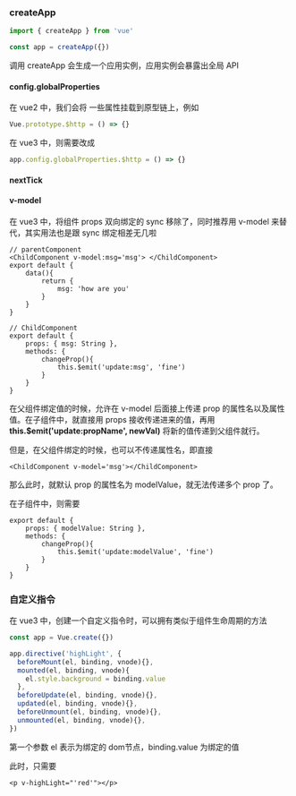 ### createApp

```js
import { createApp } from 'vue'

const app = createApp({})
```

调用 createApp 会生成一个应用实例，应用实例会暴露出全局 API

#### config.globalProperties 

在 vue2 中，我们会将 一些属性挂载到原型链上，例如

```js
Vue.prototype.$http = () => {}
```

在 vue3 中，则需要改成

```js
app.config.globalProperties.$http = () => {}
```

#### nextTick

#### v-model

在 vue3 中，将组件 props 双向绑定的 sync 移除了，同时推荐用 v-model 来替代，其实用法也是跟 sync 绑定相差无几啦

```vue
// parentComponent
<ChildComponent v-model:msg='msg'> </ChildComponent>
export default {
	data(){
		return {
			msg: 'how are you'
		}
	}
}
```

```
// ChildComponent
export default {
	props: { msg: String },
	methods: {
		changeProp(){
			this.$emit('update:msg', 'fine')
		}
	}
}
```

在父组件绑定值的时候，允许在 v-model 后面接上传递 prop 的属性名以及属性值。在子组件中，就直接用 props 接收传递进来的值，再用 **this.$emit('update:propName', newVal)** 将新的值传递到父组件就行。

但是，在父组件绑定的时候，也可以不传递属性名，即直接

```vue
<ChildComponent v-model='msg'></ChildComponent>
```

那么此时，就默认 prop 的属性名为 modelValue，就无法传递多个 prop 了。

在子组件中，则需要

```vue
export default {
	props: { modelValue: String },
	methods: {
		changeProp(){
			this.$emit('update:modelValue', 'fine')
		}
	}
}
```

### 自定义指令

在 vue3 中，创建一个自定义指令时，可以拥有类似于组件生命周期的方法

```js
const app = Vue.create({})

app.directive('highLight', {
  beforeMount(el, binding, vnode){},
  mounted(el, binding, vnode){
    el.style.background = binding.value
  },
  beforeUpdate(el, binding, vnode){},
  updated(el, binding, vnode){},
  beforeUnmount(el, binding, vnode){},
  unmounted(el, binding, vnode){},
})
```

第一个参数 el 表示为绑定的 dom节点，binding.value 为绑定的值

此时，只需要

```
<p v-highLight="'red'"></p>
```

